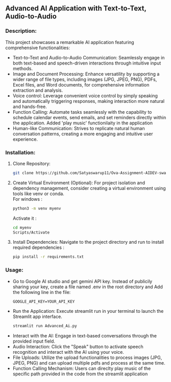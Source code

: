 ## Advanced AI Application with Text-to-Text, Audio-to-Audio

### Description:

This project showcases a remarkable AI application featuring comprehensive functionalities:

- Text-to-Text and Audio-to-Audio Communication: Seamlessly engage in both text-based and speech-driven interactions through intuitive input methods.
- Image and Document Processing: Enhance versatility by supporting a wider range of file types, including images (JPG, JPEG, PNG), PDFs, Excel files, and Word documents, for comprehensive information extraction and analysis.
- Voice control: Leverage convenient voice control by simply speaking and automatically triggering responses, making interaction more natural and hands-free.
- Function Calling: Automate tasks seamlessly with the capability to schedule calendar events, send emails, and set reminders directly within the application. Added 'play music' functionilaity in the application
- Human-like Communication: Strives to replicate natural human conversation patterns, creating a more engaging and intuitive user experience.

### Installation:

1. Clone Repository:
   ```bash
   git clone https://github.com/Satyaswarup11/Ova-Assignment-AIDEV-swarup.git
   ```

2. Create Virtual Environment (Optional): For project isolation and dependency management, consider creating a virtual environment using tools like venv or conda. <br>
   For windows :
   ```bash
   python3 -m venv myenv
   ```
   Activate it :
   ```bash
   cd myenv
   Scripts/Activate
   ```
4. Install Dependencies: Navigate to the project directory and run to install required dependencies :
   ```bash
   pip install -r requirements.txt 
   ```

 ### Usage:
- Go to Google AI studio and get gemini API key. Instead of publicily sharing your key, create a file named .env in the root directory and Add the following line in the file:
  ```
  GOOGLE_API_KEY=YOUR_API_KEY
  ```
- Run the Application: Execute streamlit run in your terminal to launch the Streamlit app interface.
  ```bash
  streamlit run Advanced_Ai.py
  ```
- Interact with the AI: Engage in text-based conversations through the provided input field.
- Audio Interaction: Click the "Speak" button to activate speech recognition and interact with the AI using your voice.
- File Uploads: Utilize the upload functionalities to process images (JPG, JPEG, PNG) and can upload multiple pdfs and process at the same time.
- Function Calling Mechanism: Users can direclty play music of the specific path provided in the code from the streamlit application

